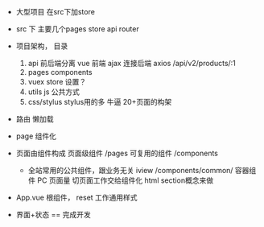 - 大型项目 在src下加store     
-  src 下    主要几个pages store api router




- 项目架构， 目录
  1. api  前后端分离
    vue 前端
    ajax 连接后端 axios
    /api/v2/products/:1
  2. pages  components
  3. vuex store 设置？
  4. utils js 公共方式
  5. css/stylus stylus用的多 牛逼   20+页面的构架
- 路由 
  懒加载
- page 组件化
- 页面由组件构成
  页面级组件  /pages
  可复用的组件 /components
  - 全站常用的公共组件，跟业务无关 iview  /components/common/
  容器组件
    PC 页面量 切页面工作交给组件化  html section概念来做

- App.vue 根组件， reset 工作通用样式
- 界面+状态 == 完成开发